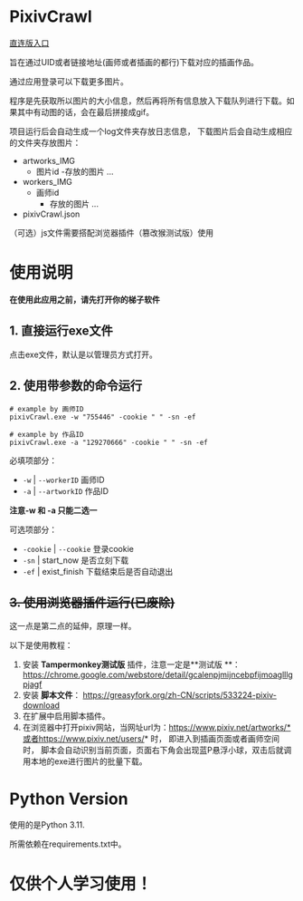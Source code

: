 # PixivCrawl

[直连版入口](https://github.com/kanostars/PixivCrawl/tree/vpn)

旨在通过UID或者链接地址(画师或者插画的都行)下载对应的插画作品。

通过应用登录可以下载更多图片。

程序是先获取所以图片的大小信息，然后再将所有信息放入下载队列进行下载。如果其中有动图的话，会在最后拼接成gif。

项目运行后会自动生成一个log文件夹存放日志信息，
下载图片后会自动生成相应的文件夹存放图片：

- artworks_IMG
    - 图片id
      -存放的图片
      ...
- workers_IMG
    - 画师id
        - 存放的图片
          ...
- pixivCrawl.json

（可选）js文件需要搭配浏览器插件（篡改猴测试版）使用

# 使用说明
**在使用此应用之前，请先打开你的梯子软件**
## 1. 直接运行exe文件
点击exe文件，默认是以管理员方式打开。

## 2. 使用带参数的命令运行
```
# example by 画师ID
pixivCrawl.exe -w "755446" -cookie " " -sn -ef  
```
```
# example by 作品ID
pixivCrawl.exe -a "129270666" -cookie " " -sn -ef  
```
必填项部分：
- `-w` | `--workerID` 画师ID
- `-a` | `--artworkID`  作品ID

**注意-w 和 -a 只能二选一**

可选项部分：
- `-cookie` | `--cookie` 登录cookie
- `-sn` | start_now 是否立刻下载
- `-ef` | exist_finish 下载结束后是否自动退出


## ~~3. 使用浏览器插件运行(已废除)~~

这一点是第二点的延伸，原理一样。

以下是使用教程：

1. 安装 **Tampermonkey测试版** 插件，注意一定是**测试版
   **：https://chrome.google.com/webstore/detail/gcalenpjmijncebpfijmoaglllgpjagf
2. 安装 **脚本文件**： https://greasyfork.org/zh-CN/scripts/533224-pixiv-download
3. 在扩展中启用脚本插件。
4. 在浏览器中打开pixiv网站，当网址url为：https://www.pixiv.net/artworks/*或者https://www.pixiv.net/users/* 时， 即进入到插画页面或者画师空间时，
    脚本会自动识别当前页面，页面右下角会出现蓝P悬浮小球，双击后就调用本地的exe进行图片的批量下载。
   

# Python Version

使用的是Python 3.11.

所需依赖在requirements.txt中。

# 仅供个人学习使用！